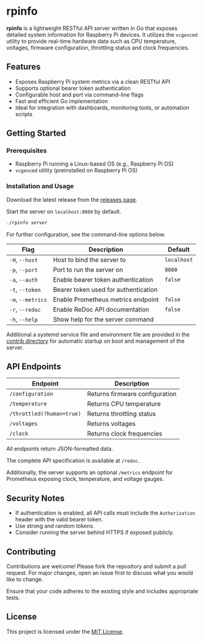 # rpinfo

**rpinfo** is a lightweight RESTful API server written in Go that exposes
detailed system information for Raspberry Pi devices. It utilizes the
`vcgencmd` utility to provide real-time hardware data such as CPU temperature,
voltages, firmware configuration, throttling status and clock frequencies.

## Features

- Exposes Raspberry Pi system metrics via a clean RESTful API
- Supports optional bearer token authentication
- Configurable host and port via command-line flags
- Fast and efficient Go implementation
- Ideal for integration with dashboards, monitoring tools, or automation scripts

## Getting Started

### Prerequisites

- Raspberry Pi running a Linux-based OS (e.g., Raspberry Pi OS)
- `vcgencmd` utility (preinstalled on Raspberry Pi OS)

### Installation and Usage

Download the latest release from the [releases page](https://github.com/tschaefer/rpinfo/releases).

Start the server on `localhost:8080` by default.

```bash
./rpinfo server
```
For further configuration, see the command-line options below.

| Flag              | Description                          | Default     |
|-------------------|--------------------------------------|-------------|
| `-H`, `--host`    | Host to bind the server to           | `localhost` |
| `-p`, `--port`    | Port to run the server on            | `8080`      |
| `-a`, `--auth`    | Enable bearer token authentication   | `false`     |
| `-t`, `--token`   | Bearer token used for authentication |             |
| `-m`, `--metrics` | Enable Prometheus metrics endpoint   | `false`     |
| `-r`, `--redoc`   | Enable ReDoc API documentation       | `false`     |
| `-h`, `--help`    | Show help for the server command     |             |

Additional a systemd service file and environment file are provided in the
[contrib directory](https://github.com/tschaefer/rpinfo/tree/main/contrib) for automatic startup on boot and management of the
server.

## API Endpoints

| Endpoint                  | Description                    |
|---------------------------|--------------------------------|
| `/configuration`          | Returns firmware configuration |
| `/temperature`            | Returns CPU temperature        |
| `/throttled(?human=true)` | Returns throttling status      |
| `/voltages`               | Returns voltages               |
| `/clock`                  | Returns clock frequencies      |

All endpoints return JSON-formatted data.

The complete API specification is available at `/redoc`.

Additionally, the server supports an optional `/metrics` endpoint for
Prometheus exposing clock, temperature, and voltage gauges.

## Security Notes

- If authentication is enabled, all API calls must include the `Authorization`
header with the valid bearer token.
- Use strong and random tokens.
- Consider running the server behind HTTPS if exposed publicly.

## Contributing

Contributions are welcome! Please fork the repository and submit a pull request.
For major changes, open an issue first to discuss what you would like to change.

Ensure that your code adheres to the existing style and includes appropriate tests.

## License

This project is licensed under the [MIT License](LICENSE).

